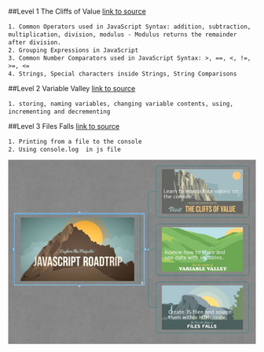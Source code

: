 ##Level 1 The Cliffs of Value
[link to source](https://github.com/tsvetkovpro/js/tree/master/courses/codeschool/js-road-trip-1/level-1)
```
1. Common Operators used in JavaScript Syntax: addition, subtraction, multiplication, division, modulus - Modulus returns the remainder after division.
2. Grouping Expressions in JavaScript
3. Common Number Comparators used in JavaScript Syntax: >, ==, <, !=, >=, <=
4. Strings, Special characters inside Strings, String Comparisons

```

##Level 2 Variable Valley
[link to source](https://github.com/tsvetkovpro/js/tree/master/courses/codeschool/js-road-trip-1/level-2)
```
1. storing, naming variables, changing variable contents, using, incrementing and decrementing
```

##Level 3 Files Falls
[link to source](https://github.com/tsvetkovpro/js/tree/master/courses/codeschool/js-road-trip-1/level-3/files)
```
1. Printing from a file to the console
2. Using console.log  in js file
```


![alt text](./jsrt1.jpg "Level 1")
